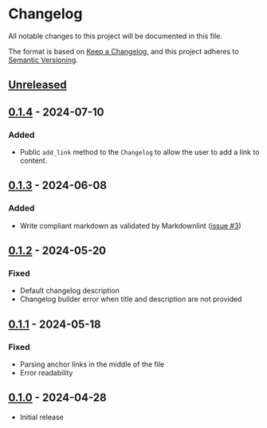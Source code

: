 <!-- markdownlint-disable MD022 MD032-->
# Changelog
All notable changes to this project will be documented in this file.

The format is based on [Keep a Changelog](https://keepachangelog.com/en/1.0.0/),
and this project adheres to [Semantic Versioning](https://semver.org/spec/v2.0.0.html).

## [Unreleased]

## [0.1.4] - 2024-07-10
### Added
- Public `add_link` method to the `Changelog` to allow the user to add a link to content.

## [0.1.3] - 2024-06-08
### Added
- Write compliant markdown as validated by Markdownlint ([issue #3](https://github.com/napalmpapalam/keep-a-changelog-rs/issues/3))

## [0.1.2] - 2024-05-20
### Fixed
- Default changelog description
- Changelog builder error when title and description are not provided

## [0.1.1] - 2024-05-18
### Fixed
- Parsing anchor links in the middle of the file
- Error readability

## [0.1.0] - 2024-04-28
- Initial release

[Unreleased]: https://github.com/napalmpapalam/keep-a-changelog-rs/compare/0.1.4...HEAD
[0.1.4]: https://github.com/napalmpapalam/keep-a-changelog-rs/compare/0.1.3...0.1.4
[0.1.3]: https://github.com/napalmpapalam/keep-a-changelog-rs/compare/0.1.2...0.1.3
[0.1.2]: https://github.com/napalmpapalam/keep-a-changelog-rs/compare/0.1.1...0.1.2
[0.1.1]: https://github.com/napalmpapalam/keep-a-changelog-rs/compare/0.1.0...0.1.1
[0.1.0]: https://github.com/napalmpapalam/keep-a-changelog-rs/releases/tag/0.1.0

